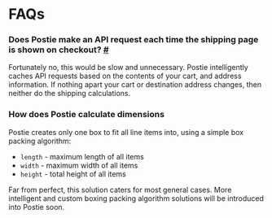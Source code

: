 # FAQs

### Does Postie make an API request each time the shipping page is shown on checkout? [#](#does-postie-make-an-api-request-each-time-the-shipping-page-is-shown-on-checkout "Direct link to Does Postie make an API request each time the shipping page is shown on checkout?")

Fortunately no, this would be slow and unnecessary. Postie intelligently caches API requests based on the contents of your cart, and address information. If nothing apart your cart or destination address changes, then neither do the shipping calculations.

### How does Postie calculate dimensions

Postie creates only one box to fit all line items into, using a simple box packing algorithm:

- `length` - maximum length of all items
- `width` - maximum width of all items
- `height` - total height of all items

Far from perfect, this solution caters for most general cases. More intelligent and custom boxing packing algorithm solutions will be introduced into Postie soon.
